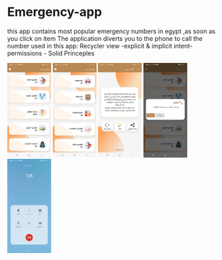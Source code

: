 # Emergency-app
this app contains most popular emergency numbers in egypt ,as soon as you click on item The application diverts you to the phone to call the number
used in this app:
Recycler view -explicit & implicit intent- permissions - Solid Princeples


<img src="https://github.com/FaresM0hamed/Emergency-app/blob/master/Screen1.jpg" width=20% height=20%>
<img src="https://github.com/FaresM0hamed/Emergency-app/blob/master/Screen2.jpg" width=20% height=20%>
<img src="https://github.com/FaresM0hamed/Emergency-app/blob/master/Screen3.jpg" width=20% height=20%>
<img src="https://github.com/FaresM0hamed/Emergency-app/blob/master/Screen4.jpg" width=20% height=20%>
<img src="https://github.com/FaresM0hamed/Emergency-app/blob/master/Screen5.jpg" width=20% height=20%>

